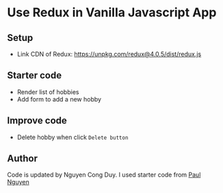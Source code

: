 # Use Redux in Vanilla Javascript App

## Setup

-   Link CDN of Redux: https://unpkg.com/redux@4.0.5/dist/redux.js

## Starter code

-   Render list of hobbies
-   Add form to add a new hobby

## Improve code

-   Delete hobby when click `Delete button`

## Author

Code is updated by Nguyen Cong Duy. I used starter code from [Paul Nguyen](https://github.com/paulnguyen-mn/redux-pure-js)
